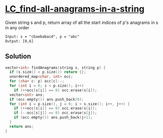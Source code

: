 # [LC_find-all-anagrams-in-a-string](https://leetcode.com/problems/find-all-anagrams-in-a-string)

Given string s and p, return array of all the start indices of p's anagrams in s in any order

```txt
Input: s = "cbaebabacd", p = "abc"
Output: [0,6]
```

## Solution

```cpp
vector<int> findAnagrams(string s, string p) {
  if (s.size() < p.size()) return {};
  unordered_map<char, int> occ;
  for (char c: p) occ[c]--;
  for (int i = 0; i < p.size(); i++)
    if (++occ[s[i]] == 0) occ.erase(s[i]);
  vector<int> ans;
  if (occ.empty()) ans.push_back(0);
  for (int i = p.size(), j = 0; i < s.size(); i++, j++) {
    if (++occ[s[i]] == 0) occ.erase(s[i]);
    if (--occ[s[j]] == 0) occ.erase(s[j]);
    if (occ.empty()) ans.push_back(j+1);
  }
  return ans;
}
```
